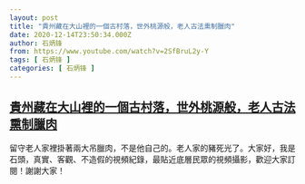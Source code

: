 ```yaml
---
layout: post
title: "貴州藏在大山裡的一個古村落，世外桃源般，老人古法熏制臘肉"
date: 2020-12-14T23:50:34.000Z
author: 石炳锋
from: https://www.youtube.com/watch?v=2SfBruL2y-Y
tags: [ 石炳锋 ]
categories: [ 石炳锋 ]
---
```

<!--1607989834000-->
[貴州藏在大山裡的一個古村落，世外桃源般，老人古法熏制臘肉](https://www.youtube.com/watch?v=2SfBruL2y-Y)
------

<div>
留守老人家裡掛著兩大吊臘肉，不是他自己的。老人家的豬死光了。大家好，我是石頭，真實、客觀、不造假的視頻紀錄，最貼近底層民眾的視頻攝影，歡迎大家訂閱！謝謝大家！
</div>
